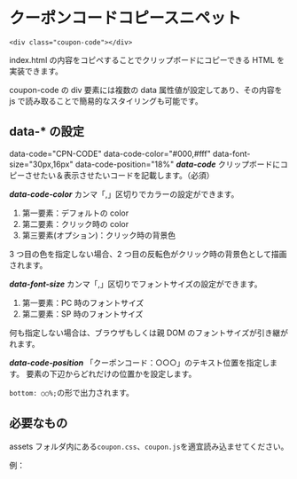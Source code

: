# クーポンコードコピースニペット

`<div class="coupon-code"></div>`

index.html の内容をコピペすることでクリップボードにコピーできる HTML を実装できます。

coupon-code の div 要素には複数の data 属性値が設定してあり、その内容を js で読み取ることで簡易的なスタイリングも可能です。

## data-\* の設定

data-code="CPN-CODE" data-code-color="#000,#fff" data-font-size="30px,16px" data-code-position="18%"
**_data-code_**
クリップボードにコピーさせたい＆表示させたいコードを記載します。（必須）

**_data-code-color_**
カンマ「,」区切りでカラーの設定ができます。

1. 第一要素：デフォルトの color
2. 第二要素：クリック時の color
3. 第三要素(オプション)：クリック時の背景色

3 つ目の色を指定しない場合、2 つ目の反転色がクリック時の背景色として描画されます。

**_data-font-size_**
カンマ「,」区切りでフォントサイズの設定ができます。

1. 第一要素：PC 時のフォントサイズ
2. 第二要素：SP 時のフォントサイズ

何も指定しない場合は、ブラウザもしくは親 DOM のフォントサイズが引き継がれます。

**_data-code-position_**
「クーポンコード：○○○」のテキスト位置を指定します。
要素の下辺からどれだけの位置かを設定します。

`bottom: ○○%;`の形で出力されます。

## 必要なもの

assets フォルダ内にある`coupon.css`、`coupon.js`を適宜読み込ませてください。

例：

<link rel="stylesheet" href="assets/css/coupon.css" />
<script src="assets/js/coupon.js"></script>
